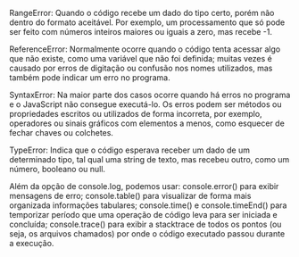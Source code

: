 RangeError: Quando o código recebe um dado do tipo certo, porém não dentro do formato aceitável. Por exemplo, um processamento que só pode ser feito com números inteiros maiores ou iguais a zero, mas recebe -1.

ReferenceError: Normalmente ocorre quando o código tenta acessar algo que não existe, como uma variável que não foi definida; muitas vezes é causado por erros de digitação ou confusão nos nomes utilizados, mas também pode indicar um erro no programa.

SyntaxError: Na maior parte dos casos ocorre quando há erros no programa e o JavaScript não consegue executá-lo. Os erros podem ser métodos ou propriedades escritos ou utilizados de forma incorreta, por exemplo, operadores ou sinais gráficos com elementos a menos, como esquecer de fechar chaves ou colchetes.

TypeError: Indica que o código esperava receber um dado de um determinado tipo, tal qual uma string de texto, mas recebeu outro, como um número, booleano ou null.

Além da opção de console.log, podemos usar:
console.error() para exibir mensagens de erro;
console.table() para visualizar de forma mais organizada informações tabulares;
console.time() e console.timeEnd() para temporizar período que uma operação de código leva para ser iniciada e concluída;
console.trace() para exibir a stacktrace de todos os pontos (ou seja, os arquivos chamados) por onde o código executado passou durante a execução.
